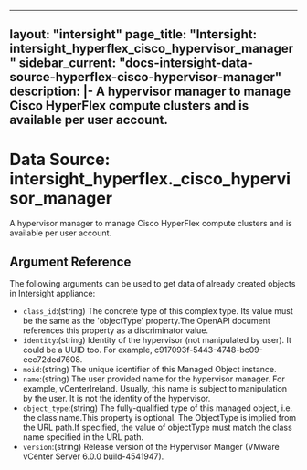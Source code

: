 
---
layout: "intersight"
page_title: "Intersight: intersight_hyperflex_cisco_hypervisor_manager"
sidebar_current: "docs-intersight-data-source-hyperflex-cisco-hypervisor-manager"
description: |-
A hypervisor manager to manage Cisco HyperFlex compute clusters and is available per user account.
---

# Data Source: intersight_hyperflex._cisco_hypervisor_manager
A hypervisor manager to manage Cisco HyperFlex compute clusters and is available per user account.
## Argument Reference
The following arguments can be used to get data of already created objects in Intersight appliance:
* `class_id`:(string) The concrete type of this complex type. Its value must be the same as the 'objectType' property.The OpenAPI document references this property as a discriminator value. 
* `identity`:(string) Identity of the hypervisor (not manipulated by user). It could be a UUID too. For example, c917093f-5443-4748-bc09-eec72ded7608. 
* `moid`:(string) The unique identifier of this Managed Object instance. 
* `name`:(string) The user provided name for the hypervisor manager. For example, vCenterIreland. Usually, this name is subject to manipulation by the user. It is not the identity of the hypervisor. 
* `object_type`:(string) The fully-qualified type of this managed object, i.e. the class name.This property is optional. The ObjectType is implied from the URL path.If specified, the value of objectType must match the class name specified in the URL path. 
* `version`:(string) Release version of the Hypervisor Manger (VMware vCenter Server 6.0.0 build-4541947). 
